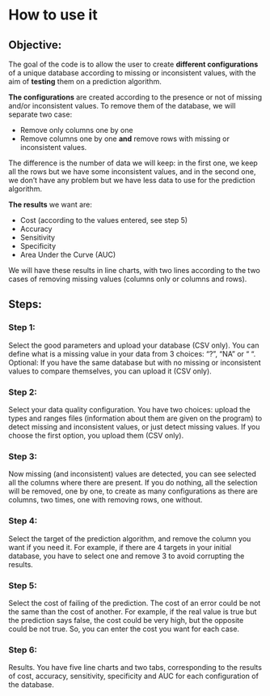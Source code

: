 # How to use it

## Objective:

The goal of the code is to allow the user to create **different configurations** of a unique database according to missing or inconsistent values, with the aim of **testing** them on a prediction algorithm.

**The configurations** are created according to the presence or not of missing and/or inconsistent values. To remove them of the database, we will separate two case:

- Remove only columns one by one
- Remove columns one by one **and** remove rows with missing or inconsistent values.

The difference is the number of data we will keep: in the first one, we keep all the rows but we have some inconsistent values, and in the second one, we don’t have any problem but we have less data to use for the prediction algorithm.

**The results** we want are:

- Cost (according to the values entered, see step 5)
- Accuracy
- Sensitivity
- Specificity
- Area Under the Curve (AUC)

We will have these results in line charts, with two lines according to the two cases of removing missing values (columns only or columns and rows).

## Steps:


### Step 1: 
Select the good parameters and upload your database (CSV only). You can define what is a missing value in your data from 3 choices: “?”, “NA” or “ “. Optional: If you have the same database but with no missing or inconsistent values to compare themselves, you can upload it (CSV only).

### Step 2: 
Select your data quality configuration. You have two choices: upload the types and ranges files (information about them are given on the program) to detect missing and inconsistent values, or just detect missing values. If you choose the first option, you upload them (CSV only).

### Step 3: 
Now missing (and inconsistent) values are detected, you can see selected all the columns where there are present. If you do nothing, all the selection will be removed, one by one, to create as many configurations as there are columns, two times, one with removing rows, one without.

### Step 4: 
Select the target of the prediction algorithm, and remove the column you want if you need it. For example, if there are 4 targets in your initial database, you have to select one and remove 3  to avoid corrupting the results.

### Step 5: 
Select the cost of failing of the prediction. The cost of an error could be not the same than the cost of another. For example, if the real value is true but the prediction says false, the cost could be very high, but the opposite could be not true. So, you can enter the cost you want for each case.

### Step 6: 
Results. You have five line charts and two tabs, corresponding to the results of cost, accuracy, sensitivity, specificity and AUC for each configuration of the database.

